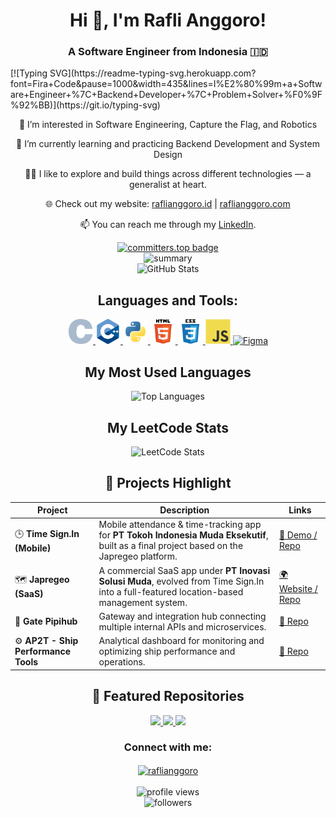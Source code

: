 <h1 align="center">Hi 👋, I'm Rafli Anggoro!</h1>
<h3 align="center">A Software Engineer from Indonesia 🇮🇩</h3>
[![Typing SVG](https://readme-typing-svg.herokuapp.com?font=Fira+Code&pause=1000&width=435&lines=I%E2%80%99m+a+Software+Engineer+%7C+Backend+Developer+%7C+Problem+Solver+%F0%9F%92%BB)](https://git.io/typing-svg)
<div align="center">
  <p>👀 I’m interested in Software Engineering, Capture the Flag, and Robotics</p>
  <p>🌱 I’m currently learning and practicing Backend Development and System Design</p>
  <p>👨‍💻 I like to explore and build things across different technologies — a generalist at heart.</p>
  <p>🌐 Check out my website: <a href="https://raflianggoro.id/" target="_blank">raflianggoro.id</a> | <a href="https://raflianggoro.com/" target="_blank">raflianggoro.com</a></p>
  <p>📫 You can reach me through my <a href="https://www.linkedin.com/in/raflianggoro/" target="_blank">LinkedIn</a>.</p>
</div>

<div align="center">
  <a href="https://user-badge.committers.top/indonesia_private/bangaping27">
    <img src="https://user-badge.committers.top/indonesia_private/bangaping27.svg" alt="committers.top badge" />
  </a>
</div>

<div align="center">
  <img src="https://github-profile-summary-cards.vercel.app/api/cards/profile-details?username=bangaping27&theme=monokai" alt="summary" />
</div>

<div align="center">
  <img src="https://github-readme-stats.vercel.app/api?username=bangaping27&include_all_commits=true&count_private=true&show_icons=true&line_height=24&title_color=2B5BBD&icon_color=1124BB&text_color=A1A1A1&bg_color=0,000000,130F40" alt="GitHub Stats"/>
</div>

<div align="center">
<h2>Languages and Tools:</h2>
<a href="https://www.cprogramming.com/" target="_blank" rel="noreferrer">
  <img src="https://raw.githubusercontent.com/devicons/devicon/master/icons/c/c-original.svg" alt="C" width="40" height="40"/>
</a>
<a href="https://www.w3schools.com/cpp/" target="_blank" rel="noreferrer">
  <img src="https://raw.githubusercontent.com/devicons/devicon/master/icons/cplusplus/cplusplus-original.svg" alt="C++" width="40" height="40"/>
</a>
<a href="https://www.python.org" target="_blank" rel="noreferrer">
  <img src="https://raw.githubusercontent.com/devicons/devicon/master/icons/python/python-original.svg" alt="Python" width="40" height="40"/>
</a>
<a href="https://www.w3.org/html/" target="_blank" rel="noreferrer">
  <img src="https://raw.githubusercontent.com/devicons/devicon/master/icons/html5/html5-original-wordmark.svg" alt="HTML" width="40" height="40"/>
</a>
<a href="https://www.w3schools.com/css/" target="_blank" rel="noreferrer">
  <img src="https://raw.githubusercontent.com/devicons/devicon/master/icons/css3/css3-original-wordmark.svg" alt="CSS" width="40" height="40"/>
</a>
<a href="https://www.javascript.com/" target="_blank" rel="noreferrer">
  <img src="https://raw.githubusercontent.com/devicons/devicon/master/icons/javascript/javascript-original.svg" alt="JavaScript" width="40" height="40"/>
</a>
<a href="https://www.figma.com/" target="_blank" rel="noreferrer">
  <img src="https://www.vectorlogo.zone/logos/figma/figma-icon.svg" alt="Figma" width="40" height="40"/>
</a>
</div>

<div align="center">
  <h2>My Most Used Languages</h2>
  <img src="https://github-readme-stats.vercel.app/api/top-langs?username=bangaping27&show_icons=true&locale=en&layout=compact&theme=monokai" alt="Top Languages" />
</div>

<div align="center">
  <h2>My LeetCode Stats</h2>
  <img src="https://leetcard.jacoblin.cool/apingril?theme=unicorn&ext=activity" alt="LeetCode Stats"/>
</div>

<h2 align="center">🚀 Projects Highlight</h2>

<div align="center">

| Project | Description | Links |
|----------|-------------|--------|
| 🕒 **Time Sign.In (Mobile)** | Mobile attendance & time-tracking app for **PT Tokoh Indonesia Muda Eksekutif**, built as a final project based on the Japregeo platform. | [🔗 Demo / Repo](#) |
| 🗺️ **Japregeo (SaaS)** | A commercial SaaS app under **PT Inovasi Solusi Muda**, evolved from Time Sign.In into a full-featured location-based management system. | [🌍 Website / Repo](#) |
| 🚪 **Gate Pipihub** | Gateway and integration hub connecting multiple internal APIs and microservices. | [🔗 Repo](#) |
| ⚙️ **AP2T - Ship Performance Tools** | Analytical dashboard for monitoring and optimizing ship performance and operations. | [🔗 Repo](#) |

</div>

<h2 align="center">📌 Featured Repositories</h2>

<div align="center">
  <a href="https://github.com/bangaping27/japregeo">
    <img src="https://github-readme-stats.vercel.app/api/pin/?username=bangaping27&repo=japregeo&theme=monokai" />
  </a>
  <a href="https://github.com/bangaping27/gate-pipihub">
    <img src="https://github-readme-stats.vercel.app/api/pin/?username=bangaping27&repo=gate-pipihub&theme=monokai" />
  </a>
  <a href="https://github.com/bangaping27/ap2t">
    <img src="https://github-readme-stats.vercel.app/api/pin/?username=bangaping27&repo=ap2t&theme=monokai" />
  </a>
</div>

<div align="center">
  <h3>Connect with me:</h3>
  <a href="https://www.linkedin.com/in/raflianggoro/" target="_blank">
    <img align="center" src="https://raw.githubusercontent.com/rahuldkjain/github-profile-readme-generator/master/src/images/icons/Social/linked-in-alt.svg" alt="raflianggoro" height="30" width="40" />
  </a>
  <br><br>
  <img src="https://komarev.com/ghpvc/?username=bangaping27&label=Profile%20views&color=0e75b6&style=flat" alt="profile views" />
  <br>
  <img alt="followers" title="Follow me on Github" src="https://img.shields.io/github/followers/bangaping27?color=236ad3&style=for-the-badge&logo=github&label=Follow"/>
</div>

<!---
bangaping27/bangaping27 is a ✨ special ✨ repository because its `README.md` (this file) appears on your GitHub profile.
--->
